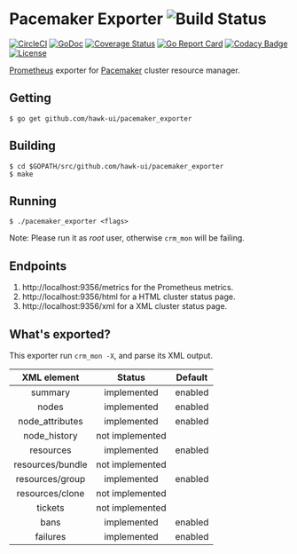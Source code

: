 # Pacemaker Exporter ![Build Status](https://travis-ci.org/mjtrangoni/pacemaker_exporter.svg)

[![CircleCI](https://circleci.com/gh/mjtrangoni/pacemaker_exporter.svg?style=svg)](https://circleci.com/gh/mjtrangoni/pacemaker_exporter)
[![GoDoc](https://godoc.org/github.com/mjtrangoni/pacemaker_exporter?status.svg)](https://godoc.org/github.com/mjtrangoni/pacemaker_exporter)
[![Coverage Status](https://coveralls.io/repos/github/mjtrangoni/pacemaker_exporter/badge.svg?branch=master)](https://coveralls.io/github/mjtrangoni/pacemaker_exporter?branch=master)
[![Go Report Card](https://goreportcard.com/badge/github.com/mjtrangoni/pacemaker_exporter)](https://goreportcard.com/report/github.com/mjtrangoni/pacemaker_exporter)
[![Codacy Badge](https://api.codacy.com/project/badge/Grade/00e03e600d5744d1a2cc21d98e2f8273)](https://www.codacy.com/app/mjtrangoni/pacemaker_exporter?utm_source=github.com&amp;utm_medium=referral&amp;utm_content=mjtrangoni/pacemaker_exporter&amp;utm_campaign=Badge_Grade)
[![License](https://img.shields.io/badge/License-Apache%202.0-blue.svg)](https://raw.githubusercontent.com/mjtrangoni/pacemaker_exporter/master/LICENSE)

[Prometheus](https://prometheus.io/) exporter for [Pacemaker](https://github.com/ClusterLabs/pacemaker) cluster resource manager.

## Getting

```
$ go get github.com/hawk-ui/pacemaker_exporter
```

## Building

```
$ cd $GOPATH/src/github.com/hawk-ui/pacemaker_exporter
$ make
```

## Running

```
$ ./pacemaker_exporter <flags>
```
Note: Please run it as *root* user, otherwise `crm_mon` will be failing.

## Endpoints

 1. http://localhost:9356/metrics for the Prometheus metrics.
 2. http://localhost:9356/html for a HTML cluster status page.
 2. http://localhost:9356/xml for a XML cluster status page.

## What's exported?

This exporter run `crm_mon -X`, and parse its XML output.

|   XML element    |     Status      | Default |
|:----------------:|:---------------:| :------:|
| summary          | implemented     | enabled |
| nodes            | implemented     | enabled |
| node_attributes  | implemented     | enabled |
| node_history     | not implemented |         |
| resources        | implemented     | enabled |
| resources/bundle | not implemented |         |
| resources/group  | implemented     | enabled |
| resources/clone  | not implemented |         |
| tickets          | not implemented |         |
| bans             | implemented     | enabled |
| failures         | implemented     | enabled |
